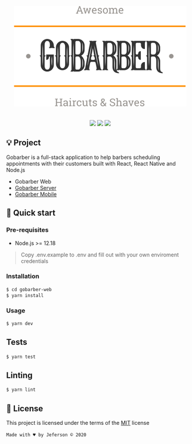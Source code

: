<div align="center">
  <img src=".github/logo-dark.svg" style="margin-bottom: 20px" />

  ![](https://img.shields.io/badge/GoStack-12-blueviolet?style=flat-square&logo=react)
  ![](https://img.shields.io/badge/TypeScript-4.0.3-blue?style=flat-square)
  ![](https://img.shields.io/badge/React-16.13-blue?style=flat-square&logo=react)
</div>

## 💡 Project

Gobarber is a full-stack application to help barbers scheduling appointments with their customers built with React, React Native and Node.js

- Gobarber Web
- [Gobarber Server](https://github.com/jeferson-sb/gobarber-web)
- [Gobarber Mobile]()

## 🚀 Quick start

### Pre-requisites

- Node.js >= 12.18

> Copy .env.example to .env and fill out with your own enviroment credentials

### Installation

```
$ cd gobarber-web
$ yarn install
```

### Usage

```sh
$ yarn dev
```

## Tests

```sh
$ yarn test
```

## Linting

```sh
$ yarn lint
```

## 📝 License

This project is licensed under the terms of the [MIT](https://github.com/jeferson-sb/gobarber-web/blob/master/LICENSE) license

`Made with ♥ by Jeferson © 2020`
